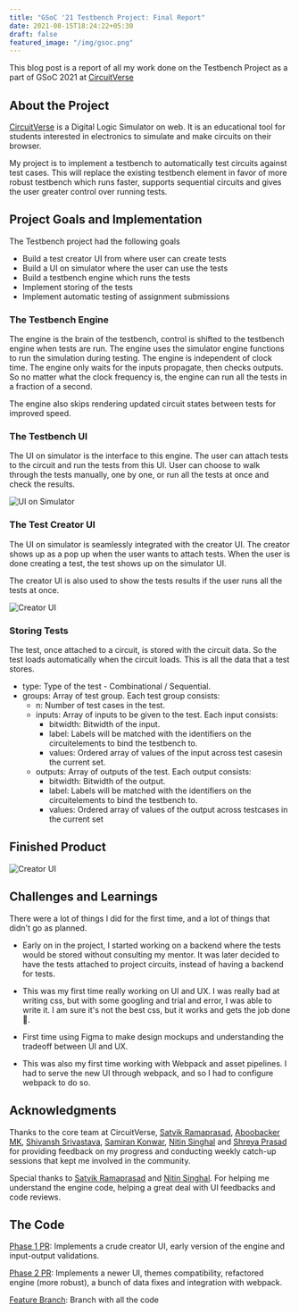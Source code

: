 ```yaml
---
title: "GSoC '21 Testbench Project: Final Report"
date: 2021-08-15T18:24:22+05:30
draft: false
featured_image: "/img/gsoc.png"
---
```


This blog post is a report of all my work done on the Testbench Project as a part of GSoC 2021 at [CircuitVerse](https://circuitverse.org)

## About the Project

[CircuitVerse](https://circuitverse.org) is a Digital Logic Simulator on web. It is an educational tool for students interested in electronics to simulate and make circuits on their browser.

My project is to implement a testbench to automatically test circuits against test cases. This will replace the existing testbench element in favor of more robust testbench which runs faster, supports sequential circuits and gives the user greater control over running tests.

## Project Goals and Implementation

The Testbench project had the following goals
 - Build a test creator UI from where user can create tests
 - Build a UI on simulator where the user can use the tests
 - Build a testbench engine which runs the tests
 - Implement storing of the tests
 - Implement automatic testing of assignment submissions

### The Testbench Engine

The engine is the brain of the testbench, control is shifted to the testbench engine when tests are run. The engine uses the simulator engine functions to run the simulation during testing. The engine is independent of clock time. The engine only waits for the inputs propagate, then checks outputs. So no matter what the clock frequency is, the engine can run all the tests in a fraction of a second.

The engine also skips rendering updated circuit states between tests for improved speed.

### The Testbench UI

The UI on simulator is the interface to this engine. The user can attach tests to the circuit and run the tests from this UI. User can choose to walk through the tests manually, one by one, or run all the tests at once and check the results.

![UI on Simulator](/blog/img/sim_ui_final.png)

### The Test Creator UI

The UI on simulator is seamlessly integrated with the creator UI. The creator shows up as a pop up when the user wants to attach tests. When the user is done creating a test, the test shows up on the simulator UI.

The creator UI is also used to show the tests results if the user runs all the tests at once.

![Creator UI](/blog/img/creator_ui_final.png)

### Storing Tests

The test, once attached to a circuit, is stored with the circuit data. So the test loads automatically when the circuit loads.
This is all the data that a test stores.

 - type: Type of the test - Combinational / Sequential.
 - groups: Array of test group. Each test group consists:
   - n: Number of test cases in the test.
   - inputs: Array of inputs to be given to the test. Each input consists:
     - bitwidth: Bitwidth of the input.
     - label: Labels will be matched with the identifiers on the circuitelements to bind the testbench to.
     - values: Ordered array of values of the input across test casesin the current set.
   - outputs: Array of outputs of the test. Each output consists:
     - bitwidth: Bitwidth of the output.
     - label: Labels will be matched with the identifiers on the circuitelements to bind the testbench to.
     - values: Ordered array of values of the output across testcases in the current set

## Finished Product

![Creator UI](/blog/gif/tb-final.gif)

## Challenges and Learnings

There were a lot of things I did for the first time, and a lot of things that didn't go as planned.
* Early on in the project, I started working on a backend where the tests would be stored without consulting my mentor. It was later decided to have the tests attached to project circuits, instead of having a backend for tests.

* This was my first time really working on UI and UX. I was really bad at writing css, but with some googling and trial and error, I was able to write it. I am sure it's not the best css, but it works and gets the job done 😬.

* First time using Figma to make design mockups and understanding the tradeoff between UI and UX.

* This was also my first time working with Webpack and asset pipelines. I had to serve the new UI through webpack, and so I had to configure webpack to do so. 

## Acknowledgments

Thanks to the core team at CircuitVerse, [Satvik Ramaprasad](https://github.com/satu0king), [Aboobacker MK](https://github.com/tachyons), [Shivansh Srivastava](https://github.com/Shivansh2407), [Samiran Konwar](https://github.com/abstrekt), [Nitin Singhal](https://github.com/nitin10s) and [Shreya Prasad](https://www.linkedin.com/in/-shreya-prasad/) for providing feedback on my progress and conducting weekly catch-up sessions that kept me involved in the community.

Special thanks to [Satvik Ramaprasad](https://github.com/satu0king) and [Nitin Singhal](https://github.com/nitin10s). For helping me understand the engine code, helping a great deal with UI feedbacks and code reviews.

## The Code

[Phase 1 PR](https://github.com/CircuitVerse/CircuitVerse/pull/2289): Implements a crude creator UI, early version of the engine and input-output validations.

[Phase 2 PR](https://github.com/CircuitVerse/CircuitVerse/pull/2366): Implements a newer UI, themes compatibility, refactored engine (more robust), a bunch of data fixes and integration with webpack.

[Feature Branch](https://github.com/CircuitVerse/CircuitVerse/tree/testbench): Branch with all the code

